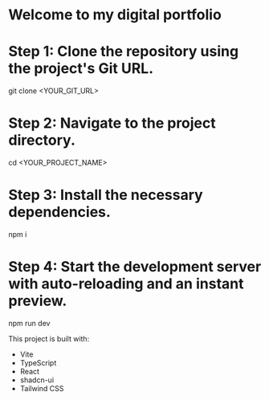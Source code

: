 # Welcome to my digital portfolio 
# Step 1: Clone the repository using the project's Git URL.
git clone <YOUR_GIT_URL>
# Step 2: Navigate to the project directory.
cd <YOUR_PROJECT_NAME>
# Step 3: Install the necessary dependencies.
npm i
# Step 4: Start the development server with auto-reloading and an instant preview.
npm run dev

This project is built with:

- Vite
- TypeScript
- React
- shadcn-ui
- Tailwind CSS


